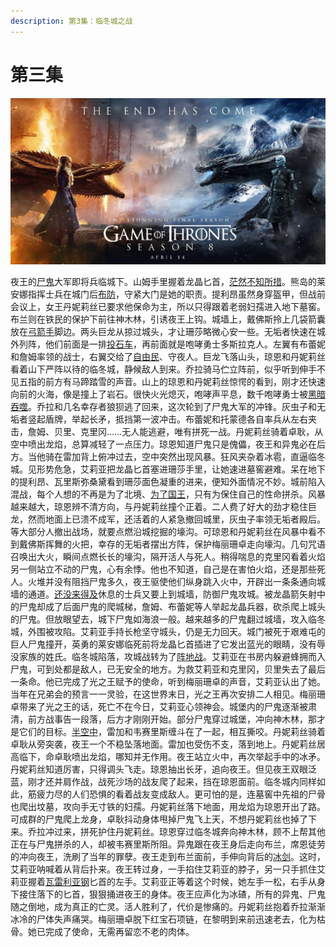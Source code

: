 ```yaml
---
description: 第3集：临冬城之战
---
```


# 第三集

![](.gitbook/assets/0%20%281%29.jpg)

 夜王的[尸鬼](https://baike.sogou.com/lemma/ShowInnerLink.htm?lemmaId=64569764&ss_c=ssc.citiao.link)大军即将兵临城下。山姆手里握着龙晶匕首，[茫然不知所措](https://baike.sogou.com/lemma/ShowInnerLink.htm?lemmaId=181124494&ss_c=ssc.citiao.link)。熊岛的莱安娜指挥士兵在城门后[布防](https://baike.sogou.com/lemma/ShowInnerLink.htm?lemmaId=181204546&ss_c=ssc.citiao.link)，守紧大门是她的职责。提利昂虽然身穿盔甲，但战前会议上，女王丹妮莉丝已要求他保命为主，所以只得跟着老弱妇孺进入地下墓窖。布兰则在铁民的保护下前往神木林，引诱夜王上钩。城墙上，戴佛斯拎上几袋箭囊放在[弓箭手](https://baike.sogou.com/lemma/ShowInnerLink.htm?lemmaId=347703&ss_c=ssc.citiao.link)脚边。两头巨龙从掠过城头，才让珊莎略微心安一些。无垢者快速在城外列阵，他们前面是一排[投石车](https://baike.sogou.com/lemma/ShowInnerLink.htm?lemmaId=228912&ss_c=ssc.citiao.link)，再前面就是咆哮勇士多斯拉克人。左翼有布蕾妮和詹姆率领的战士，右翼交给了[自由民](https://baike.sogou.com/lemma/ShowInnerLink.htm?lemmaId=248423&ss_c=ssc.citiao.link)、守夜人。巨龙飞落山头，琼恩和丹妮莉丝看着山下严阵以待的临冬城，静候敌人到来。乔拉骑马伫立阵前，似乎听到伸手不见五指的前方有马蹄踏雪的声音。山上的琼恩和丹妮莉丝惊愕的看到，刚才还快速向前的火海，像是撞上了岩石。很快火光熄灭，咆哮声平息，数千咆哮勇士被[黑暗吞噬](https://baike.sogou.com/lemma/ShowInnerLink.htm?lemmaId=63203834&ss_c=ssc.citiao.link)。乔拉和几名幸存者狼狈逃了回来，这次轮到了尸鬼大军的冲锋。灰虫子和无垢者竖起盾牌，举起长矛，抵挡第一波冲击。布蕾妮和托蒙德各自率兵从左右夹击，詹姆、贝里、克里冈……无人能逃避，唯有拼死一战。丹妮莉丝骑着卓耿，从空中喷出龙焰，总算减轻了一点压力。琼恩知道尸鬼只是傀儡，夜王和异鬼必在后方。当他骑在雷加背上俯冲过去，空中突然出现风暴。狂风夹杂着冰雹，直逼临冬城。见形势危急，艾莉亚把龙晶匕首塞进珊莎手里，让她速进墓窖避难。呆在地下的提利昂、瓦里斯弥桑黛看到珊莎面色凝重的进来，便知外面情况不妙。城前陷入混战，每个人想的不再是为了北境、[为了国王](https://baike.sogou.com/lemma/ShowInnerLink.htm?lemmaId=174320313&ss_c=ssc.citiao.link)，只有为保住自己的性命拼杀。风暴越来越大，琼恩辨不清方向，与丹妮莉丝撞个正着。二人费了好大的劲才稳住巨龙，然而地面上已溃不成军，还活着的人紧急撤回城里，灰虫子率领无垢者殿后。等大部分人撤出战场，就要点燃沿城挖掘的壕沟。可琼恩和丹妮莉丝在风暴中看不到戴佛斯挥舞的火把，幸存的无垢者摆出方阵，保护梅丽珊卓走向壕沟。几句咒语召唤出大火，瞬间点燃长长的壕沟，隔开活人与死人。稍得喘息的克里冈看着火焰另一侧站立不动的尸鬼，心有余悸。他也不知道，自己是在害怕火焰，还是那些死人。火堆并没有阻挡尸鬼多久，夜王驱使他们纵身跳入火中，开辟出一条条通向城墙的通道。[还没来得及](https://baike.sogou.com/lemma/ShowInnerLink.htm?lemmaId=174548576&ss_c=ssc.citiao.link)休息的士兵又要上到城墙，防御尸鬼攻城。被龙晶箭矢射中的尸鬼却成了后面尸鬼的爬城梯，詹姆、布蕾妮等人举起龙晶兵器，砍杀爬上城头的尸鬼。但放眼望去，城下尸鬼如海浪一般。越来越多的尸鬼翻过城墙，攻入临冬城，外围被攻陷。艾莉亚手持长枪坚守城头，仍是无力回天。城门被死于艰难屯的巨人尸鬼撞开，英勇的莱安娜临死前将龙晶匕首插进了它发出蓝光的眼睛，没有辱没家族的姓氏。临冬城陷落，攻城战转为了[阵地战](https://baike.sogou.com/lemma/ShowInnerLink.htm?lemmaId=263590&ss_c=ssc.citiao.link)。艾莉亚在书房内躲避蜂拥而入尸鬼，可到处都是敌人，已无安全的地方。为救艾莉亚和克里冈，贝里失去了最后一条命。他已完成了光之王赋予的使命，听到梅丽珊卓的声音，艾莉亚认出了她。当年在兄弟会的预言一一灵验，在这世界末日，光之王再次安排二人相见。梅丽珊卓带来了光之王的话，死亡不在今日，艾莉亚心领神会。城堡内的尸鬼逐渐被肃清，前方战事告一段落，后方才刚刚开始。部分尸鬼穿过城堡，冲向神木林，那才是它们的目标。[半空中](https://baike.sogou.com/lemma/ShowInnerLink.htm?lemmaId=72820922&ss_c=ssc.citiao.link)，雷加和韦赛里斯缠斗在了一起，相互撕咬。丹妮莉丝骑着卓耿从旁突袭，夜王一个不稳坠落地面。雷加也受伤不支，落到地上。丹妮莉丝居高临下，命卓耿喷出龙焰，哪知并无作用。夜王站立火中，再次举起手中的冰矛。丹妮莉丝知道厉害，只得调头飞走。琼恩抽出长牙，追向夜王。但见夜王双眼泛蓝，刚才还并肩作战，战死沙场的战友爬了起来，挡在琼恩面前。临冬城内同样如此，筋疲力尽的人们恐惧的看着战友变成敌人。更可怕的是，连墓窖中先祖的尸骨也爬出坟墓，攻向手无寸铁的妇孺。丹妮莉丝落下地面，用龙焰为琼恩开出了路。可成群的尸鬼爬上龙身，卓耿抖动身体甩掉尸鬼飞上天，不想丹妮莉丝也掉了下来。乔拉冲过来，拼死护住丹妮莉丝。琼恩穿过临冬城奔向神木林，顾不上帮其他正在与尸鬼拼杀的人，却被韦赛里斯所阻。异鬼跟在夜王身后走向布兰，席恩徒劳的冲向夜王，洗刷了当年的罪孽。夜王走到布兰面前，手伸向背后的[冰剑](https://baike.sogou.com/lemma/ShowInnerLink.htm?lemmaId=496828&ss_c=ssc.citiao.link)。这时，艾莉亚呐喊着从背后扑来。夜王转过身，一手掐住艾莉亚的脖子，另一只手抓住艾莉亚握着[瓦雷利亚钢](https://baike.sogou.com/lemma/ShowInnerLink.htm?lemmaId=74279006&ss_c=ssc.citiao.link)匕首的左手。艾莉亚正等着这个时候，她左手一松，右手从身下接住落下的匕首，狠狠捅进夜王的身体。夜王应声化为冰碴，所有的异鬼、尸鬼随之倒地，成为真正的亡灵。活人胜利了，代价是惨痛的。丹妮莉丝抱着乔拉渐渐冰冷的尸体失声痛哭。梅丽珊卓脱下红宝石项链，在黎明到来前迅速老去，化为枯骨。她已完成了使命，无需再留恋不老的肉体。

